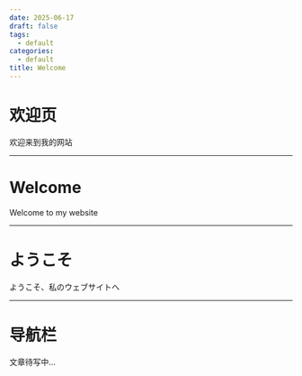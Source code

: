```yaml
---
date: 2025-06-17
draft: false
tags:
  - default
categories:
  - default
title: Welcome
---
```


# 欢迎页

欢迎来到我的网站

---
# Welcome

Welcome to my website

---
# ようこそ

ようこそ、私のウェブサイトへ

---

# 导航栏

文章待写中...